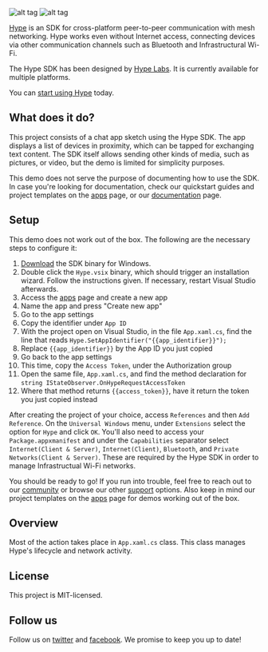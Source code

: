 ![alt tag](https://hypelabs.io/static/img/NQMAnSZ.jpg)
![alt tag](https://hypelabs.io/static/img/logo200x.png)

[Hype](https://hypelabs.io/?r=13) is an SDK for cross-platform peer-to-peer communication with mesh networking. Hype works even without Internet access, connecting devices via other communication channels such as Bluetooth and Infrastructural Wi-Fi.

The Hype SDK has been designed by [Hype Labs](http://hypelabs.io/?r=13). It is currently available for multiple platforms.

You can [start using Hype](http://hypelabs.io/?r=13) today.

## What does it do?

This project consists of a chat app sketch using the Hype SDK. The app displays a list of devices in proximity, which can be tapped for exchanging text content. The SDK itself allows sending other kinds of media, such as pictures, or video, but the demo is limited for simplicity purposes.

This demo does not serve the purpose of documenting how to use the SDK. In case you're looking for documentation, check our quickstart guides and project templates on the [apps](https://hypelabs.io/apps/?r=10) page, or our [documentation](https://hypelabs.io/docs/?r=13) page.

## Setup

This demo does not work out of the box. The following are the necessary steps to configure it:

 1. [Download](https://hypelabs.io/downloads/?r=13) the SDK binary for Windows.
 2. Double click the `Hype.vsix` binary, which should trigger an installation wizard. Follow the instructions given. If necessary, restart Visual Studio afterwards.
 3. Access the [apps](https://hypelabs.io/apps/?r=13) page and create a new app
 4. Name the app and press "Create new app"
 5. Go to the app settings
 6. Copy the identifier under `App ID`
 7. With the project open on Visual Studio, in the file `App.xaml.cs`, find the line that reads `Hype.SetAppIdentifier("{{app_identifier}}");`
 8. Replace `{{app_identifier}}` by the App ID you just copied
 9. Go back to the app settings
 10. This time, copy the `Access Token`, under the Authorization group
 11. Open the same file, `App.xaml.cs`, and find the method declaration for `string IStateObserver.OnHypeRequestAccessToken`
 12. Where that method returns `{{access_token}}`, have it return the token you just copied instead

After creating the project of your choice, access `References` and then `Add Reference`. On the `Universal Windows` menu, under `Extensions` select the option for `Hype` and click `OK`. You'll also need to access your `Package.appxmanifest` and under the `Capabilities` separator select `Internet(Client & Server)`, `Internet(Client)`, `Bluetooth`, and `Private Networks(Client & Server)`. These are required by the Hype SDK in order to manage Infrastructual Wi-Fi networks.


You should be ready to go! If you run into trouble, feel free to reach out to our [community](https://hypelabs.io/community/?r=13) or browse our other [support](https://hypelabs.io/support/?r=13) options. Also keep in mind our project templates on the [apps](https://hypelabs.io/apps/?r=13) page for demos working out of the box.

## Overview

Most of the action takes place in `App.xaml.cs` class. This class manages Hype's lifecycle and network activity.
## License

This project is MIT-licensed.

## Follow us

Follow us on [twitter](http://www.twitter.com/hypelabstech) and [facebook](http://www.facebook.com/hypelabs.io). We promise to keep you up to date!
